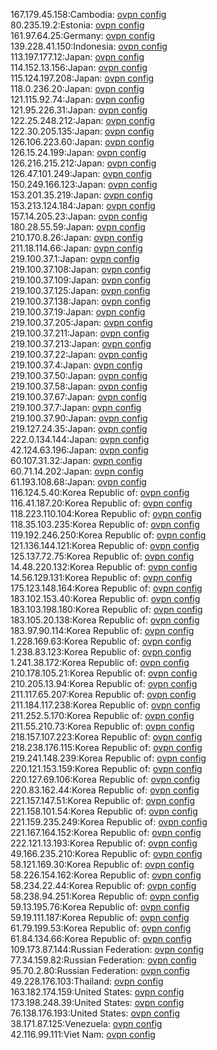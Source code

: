 167.179.45.158:Cambodia: [ovpn config](vpn/167_179_45_158.ovpn)  
80.235.19.2:Estonia: [ovpn config](vpn/80_235_19_2.ovpn)  
161.97.64.25:Germany: [ovpn config](vpn/161_97_64_25.ovpn)  
139.228.41.150:Indonesia: [ovpn config](vpn/139_228_41_150.ovpn)  
113.197.177.12:Japan: [ovpn config](vpn/113_197_177_12.ovpn)  
114.152.13.156:Japan: [ovpn config](vpn/114_152_13_156.ovpn)  
115.124.197.208:Japan: [ovpn config](vpn/115_124_197_208.ovpn)  
118.0.236.20:Japan: [ovpn config](vpn/118_0_236_20.ovpn)  
121.115.92.74:Japan: [ovpn config](vpn/121_115_92_74.ovpn)  
121.95.226.31:Japan: [ovpn config](vpn/121_95_226_31.ovpn)  
122.25.248.212:Japan: [ovpn config](vpn/122_25_248_212.ovpn)  
122.30.205.135:Japan: [ovpn config](vpn/122_30_205_135.ovpn)  
126.106.223.60:Japan: [ovpn config](vpn/126_106_223_60.ovpn)  
126.15.24.199:Japan: [ovpn config](vpn/126_15_24_199.ovpn)  
126.216.215.212:Japan: [ovpn config](vpn/126_216_215_212.ovpn)  
126.47.101.249:Japan: [ovpn config](vpn/126_47_101_249.ovpn)  
150.249.166.123:Japan: [ovpn config](vpn/150_249_166_123.ovpn)  
153.201.35.219:Japan: [ovpn config](vpn/153_201_35_219.ovpn)  
153.213.124.184:Japan: [ovpn config](vpn/153_213_124_184.ovpn)  
157.14.205.23:Japan: [ovpn config](vpn/157_14_205_23.ovpn)  
180.28.55.59:Japan: [ovpn config](vpn/180_28_55_59.ovpn)  
210.170.8.26:Japan: [ovpn config](vpn/210_170_8_26.ovpn)  
211.18.114.66:Japan: [ovpn config](vpn/211_18_114_66.ovpn)  
219.100.37.1:Japan: [ovpn config](vpn/219_100_37_1.ovpn)  
219.100.37.108:Japan: [ovpn config](vpn/219_100_37_108.ovpn)  
219.100.37.109:Japan: [ovpn config](vpn/219_100_37_109.ovpn)  
219.100.37.125:Japan: [ovpn config](vpn/219_100_37_125.ovpn)  
219.100.37.138:Japan: [ovpn config](vpn/219_100_37_138.ovpn)  
219.100.37.19:Japan: [ovpn config](vpn/219_100_37_19.ovpn)  
219.100.37.205:Japan: [ovpn config](vpn/219_100_37_205.ovpn)  
219.100.37.211:Japan: [ovpn config](vpn/219_100_37_211.ovpn)  
219.100.37.213:Japan: [ovpn config](vpn/219_100_37_213.ovpn)  
219.100.37.22:Japan: [ovpn config](vpn/219_100_37_22.ovpn)  
219.100.37.4:Japan: [ovpn config](vpn/219_100_37_4.ovpn)  
219.100.37.50:Japan: [ovpn config](vpn/219_100_37_50.ovpn)  
219.100.37.58:Japan: [ovpn config](vpn/219_100_37_58.ovpn)  
219.100.37.67:Japan: [ovpn config](vpn/219_100_37_67.ovpn)  
219.100.37.7:Japan: [ovpn config](vpn/219_100_37_7.ovpn)  
219.100.37.90:Japan: [ovpn config](vpn/219_100_37_90.ovpn)  
219.127.24.35:Japan: [ovpn config](vpn/219_127_24_35.ovpn)  
222.0.134.144:Japan: [ovpn config](vpn/222_0_134_144.ovpn)  
42.124.63.196:Japan: [ovpn config](vpn/42_124_63_196.ovpn)  
60.107.31.32:Japan: [ovpn config](vpn/60_107_31_32.ovpn)  
60.71.14.202:Japan: [ovpn config](vpn/60_71_14_202.ovpn)  
61.193.108.68:Japan: [ovpn config](vpn/61_193_108_68.ovpn)  
116.124.5.40:Korea Republic of: [ovpn config](vpn/116_124_5_40.ovpn)  
116.41.187.20:Korea Republic of: [ovpn config](vpn/116_41_187_20.ovpn)  
118.223.110.104:Korea Republic of: [ovpn config](vpn/118_223_110_104.ovpn)  
118.35.103.235:Korea Republic of: [ovpn config](vpn/118_35_103_235.ovpn)  
119.192.246.250:Korea Republic of: [ovpn config](vpn/119_192_246_250.ovpn)  
121.136.144.121:Korea Republic of: [ovpn config](vpn/121_136_144_121.ovpn)  
125.137.72.75:Korea Republic of: [ovpn config](vpn/125_137_72_75.ovpn)  
14.48.220.132:Korea Republic of: [ovpn config](vpn/14_48_220_132.ovpn)  
14.56.129.131:Korea Republic of: [ovpn config](vpn/14_56_129_131.ovpn)  
175.123.148.164:Korea Republic of: [ovpn config](vpn/175_123_148_164.ovpn)  
183.102.153.40:Korea Republic of: [ovpn config](vpn/183_102_153_40.ovpn)  
183.103.198.180:Korea Republic of: [ovpn config](vpn/183_103_198_180.ovpn)  
183.105.20.138:Korea Republic of: [ovpn config](vpn/183_105_20_138.ovpn)  
183.97.90.114:Korea Republic of: [ovpn config](vpn/183_97_90_114.ovpn)  
1.228.169.63:Korea Republic of: [ovpn config](vpn/1_228_169_63.ovpn)  
1.238.83.123:Korea Republic of: [ovpn config](vpn/1_238_83_123.ovpn)  
1.241.38.172:Korea Republic of: [ovpn config](vpn/1_241_38_172.ovpn)  
210.178.105.21:Korea Republic of: [ovpn config](vpn/210_178_105_21.ovpn)  
210.205.13.94:Korea Republic of: [ovpn config](vpn/210_205_13_94.ovpn)  
211.117.65.207:Korea Republic of: [ovpn config](vpn/211_117_65_207.ovpn)  
211.184.117.238:Korea Republic of: [ovpn config](vpn/211_184_117_238.ovpn)  
211.252.5.170:Korea Republic of: [ovpn config](vpn/211_252_5_170.ovpn)  
211.55.210.73:Korea Republic of: [ovpn config](vpn/211_55_210_73.ovpn)  
218.157.107.223:Korea Republic of: [ovpn config](vpn/218_157_107_223.ovpn)  
218.238.176.115:Korea Republic of: [ovpn config](vpn/218_238_176_115.ovpn)  
219.241.148.239:Korea Republic of: [ovpn config](vpn/219_241_148_239.ovpn)  
220.121.153.159:Korea Republic of: [ovpn config](vpn/220_121_153_159.ovpn)  
220.127.69.106:Korea Republic of: [ovpn config](vpn/220_127_69_106.ovpn)  
220.83.162.44:Korea Republic of: [ovpn config](vpn/220_83_162_44.ovpn)  
221.157.147.51:Korea Republic of: [ovpn config](vpn/221_157_147_51.ovpn)  
221.158.101.54:Korea Republic of: [ovpn config](vpn/221_158_101_54.ovpn)  
221.159.235.249:Korea Republic of: [ovpn config](vpn/221_159_235_249.ovpn)  
221.167.164.152:Korea Republic of: [ovpn config](vpn/221_167_164_152.ovpn)  
222.121.13.193:Korea Republic of: [ovpn config](vpn/222_121_13_193.ovpn)  
49.166.235.210:Korea Republic of: [ovpn config](vpn/49_166_235_210.ovpn)  
58.121.169.30:Korea Republic of: [ovpn config](vpn/58_121_169_30.ovpn)  
58.226.154.162:Korea Republic of: [ovpn config](vpn/58_226_154_162.ovpn)  
58.234.22.44:Korea Republic of: [ovpn config](vpn/58_234_22_44.ovpn)  
58.238.94.251:Korea Republic of: [ovpn config](vpn/58_238_94_251.ovpn)  
59.13.195.76:Korea Republic of: [ovpn config](vpn/59_13_195_76.ovpn)  
59.19.111.187:Korea Republic of: [ovpn config](vpn/59_19_111_187.ovpn)  
61.79.199.53:Korea Republic of: [ovpn config](vpn/61_79_199_53.ovpn)  
61.84.134.66:Korea Republic of: [ovpn config](vpn/61_84_134_66.ovpn)  
109.173.87.144:Russian Federation: [ovpn config](vpn/109_173_87_144.ovpn)  
77.34.159.82:Russian Federation: [ovpn config](vpn/77_34_159_82.ovpn)  
95.70.2.80:Russian Federation: [ovpn config](vpn/95_70_2_80.ovpn)  
49.228.176.103:Thailand: [ovpn config](vpn/49_228_176_103.ovpn)  
163.182.174.159:United States: [ovpn config](vpn/163_182_174_159.ovpn)  
173.198.248.39:United States: [ovpn config](vpn/173_198_248_39.ovpn)  
76.138.176.193:United States: [ovpn config](vpn/76_138_176_193.ovpn)  
38.171.87.125:Venezuela: [ovpn config](vpn/38_171_87_125.ovpn)  
42.116.99.111:Viet Nam: [ovpn config](vpn/42_116_99_111.ovpn)  
